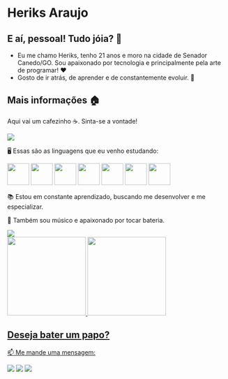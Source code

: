 

# Heriks Araujo 

## E aí, pessoal! Tudo jóia? 👋

- Eu me chamo Heriks, tenho 21 anos e moro na cidade de Senador Canedo/GO. Sou apaixonado por tecnologia e principalmente pela arte de programar! ♥️
- Gosto de ir atrás, de aprender e de constantemente evoluir. 🚀

## Mais informações 🏠

Aqui vai um cafezinho ☕. Sinta-se a vontade!

<img src="https://camo.githubusercontent.com/7ff31bf674c5358f243c50ad2d3709af50a98c28e1f478dcc898309b973a4099/68747470733a2f2f73757065722e616272696c2e636f6d2e62722f77702d636f6e74656e742f75706c6f6164732f323031362f30392f73757065725f696d676761746f5f6469676974616e646f5f302e676966" />

🖥️ Essas são as linguagens que eu venho estudando:

<img src="https://cdn.jsdelivr.net/gh/devicons/devicon/icons/html5/html5-original-wordmark.svg" width="50px" height="50px" /> <img src="https://cdn.jsdelivr.net/gh/devicons/devicon/icons/css3/css3-original-wordmark.svg" width="50px" height="50px" /> <img src="https://cdn.jsdelivr.net/gh/devicons/devicon/icons/javascript/javascript-original.svg" width="50px" height="50px" /> <img src="https://cdn.jsdelivr.net/gh/devicons/devicon/icons/nextjs/nextjs-original.svg"  width="50px" height="50px" /> <img src="https://cdn.jsdelivr.net/gh/devicons/devicon/icons/typescript/typescript-original.svg" width="50px" height="50px" /> <img src="https://cdn.jsdelivr.net/gh/devicons/devicon/icons/react/react-original.svg" width="50px" height="50px" /> <img src="https://cdn.jsdelivr.net/gh/devicons/devicon/icons/sass/sass-original.svg" width="50px" height="50px" />

📚 Estou em constante aprendizado, buscando me desenvolver e me especializar.


🎹 Também sou músico e apaixonado por tocar bateria.

<img src="https://66.media.tumblr.com/9611547d0c3d775c80a9eda06fa5cffc/tumblr_nd35neloJ71rqfhi2o1_500.gif" />

<div>
<a href="https://github.com/NeoticoZ">
  <img height="180em" src="https://github-readme-stats.vercel.app/api?username=NeoticoZ&show_icons=true&theme=dracula&include_all_commits=true&count_private=true"/>
  <img height="180em" src="https://github-readme-stats.vercel.app/api/top-langs/?username=NeoticoZ&layout=compact&langs_count=7&theme=dracula"/>
</div>

 ## Deseja bater um papo?
  
📫 Me mande uma mensagem:

<a href="https://www.linkedin.com/in/heriks-araujo-dias-577261217/" target="_blank"><img src="https://img.shields.io/badge/-LinkedIn-%230077B5?style=for-the-badge&logo=linkedin&logoColor=white" target="_blank"></a> <a href="https://api.whatsapp.com/send?phone=556283428871"><img src="https://img.shields.io/badge/WhatsApp-25D366?style=for-the-badge&logo=whatsapp&logoColor=white" /></a> <a href = "mailto:heriksaraujodias@gmail.com"><img src="https://img.shields.io/badge/Gmail-D14836?style=for-the-badge&logo=gmail&logoColor=white" target="_blank"></a>

